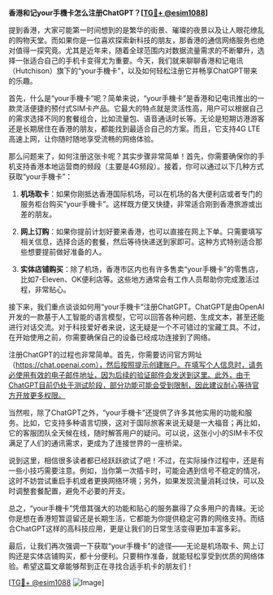 **香港和记your手機卡怎么注册ChatGPT？[[TG💪+ @esim1088](https://t.me/s/esim1088)]**

提到香港，大家可能第一时间想到的是繁华的街景、璀璨的夜景以及让人眼花缭乱的购物天堂。而如果你是一位喜欢探索新科技的朋友，那香港的通信网络服务也绝对值得一探究竟。尤其是近年来，随着全球范围内对数据流量需求的不断攀升，选择一张适合自己的手机卡变得尤为重要。今天，我们就来聊聊香港和记电讯（Hutchison）旗下的“your手機卡”，以及如何轻松注册它并畅享ChatGPT带来的乐趣。

首先，什么是“your手機卡”呢？简单来说，“your手機卡”是香港和记电讯推出的一款灵活便捷的预付式SIM卡产品。它最大的特点就是灵活性高，用户可以根据自己的需求选择不同的套餐组合，比如流量包、语音通话时长等。无论是短期访港游客还是长期居住在香港的朋友，都能找到最适合自己的方案。而且，它支持4G LTE高速上网，让你随时随地享受流畅的网络体验。

那么问题来了，如何注册这张卡呢？其实步骤非常简单！首先，你需要确保你的手机支持香港本地运营商的频段（主要是4G频段）。接着，你可以通过以下几种方式获取“your手機卡”：

1. **机场取卡**：如果你刚抵达香港国际机场，可以在机场的各大便利店或者专门的服务柜台购买“your手機卡”。这样既方便又快捷，非常适合刚到香港旅游或出差的朋友。
   
2. **网上订购**：如果你提前计划好要来香港，也可以直接在网上下单。只需要填写相关信息，选择合适的套餐，然后等待快递送到家即可。这种方式特别适合那些想要提前做好准备的人。

3. **实体店铺购买**：除了机场，香港市区内也有许多售卖“your手機卡”的零售店，比如7-Eleven、OK便利店等。这些地方通常会有工作人员帮助你完成激活过程，非常贴心。

接下来，我们重点谈谈如何用“your手機卡”注册ChatGPT。ChatGPT是由OpenAI开发的一款基于人工智能的语言模型，它可以回答各种问题、生成文本，甚至还能进行对话交流。对于科技爱好者来说，这无疑是一个不可错过的宝藏工具。不过，在开始使用之前，你需要确保自己的设备已经成功连接到了网络。

注册ChatGPT的过程也非常简单。首先，你需要访问官方网址（https://chat.openai.com），然后按照提示创建账户。在填写个人信息时，请务必使用有效的电子邮件地址，因为后续的验证邮件会发送到这里。此外，由于ChatGPT目前仍处于测试阶段，部分功能可能会受到限制，因此建议耐心等待官方开放更多权限。

当然啦，除了ChatGPT之外，“your手機卡”还提供了许多其他实用的功能和服务。比如，它支持多种语言切换，这对于国际旅客来说无疑是一大福音；再比如，它的客服团队全天候在线，随时解答用户的疑问。可以说，这张小小的SIM卡不仅满足了人们的通讯需求，更成为了连接世界的一座桥梁。

说到这里，相信很多读者都已经跃跃欲试了吧！不过，在实际操作过程中，还是有一些小技巧需要注意。例如，当你第一次插卡时，可能会遇到信号不稳定的情况，这时不妨尝试重启手机或者更换网络环境；另外，如果发现流量消耗过快，可以及时调整套餐配置，避免不必要的开支。

总之，“your手機卡”凭借其强大的功能和贴心的服务赢得了众多用户的青睐。无论你是想在香港短暂逗留还是长期生活，它都能为你提供稳定可靠的网络支持。而结合ChatGPT这样的高科技应用，更是让我们的日常生活变得更加丰富多彩。

最后，让我们再次强调一下获取“your手機卡”的途径——无论是机场取卡、网上订购还是实体店铺购买，都十分便利。只要稍作准备，就能轻松享受到优质的网络体验。希望这篇文章能够帮到正在寻找合适手机卡的朋友们！

[[TG💪+ @esim1088](https://t.me/s/esim1088) ![Image](https://i.postimg.cc/4NQfJmqS/Snipaste-2025-05-13-00-14-12.png)]